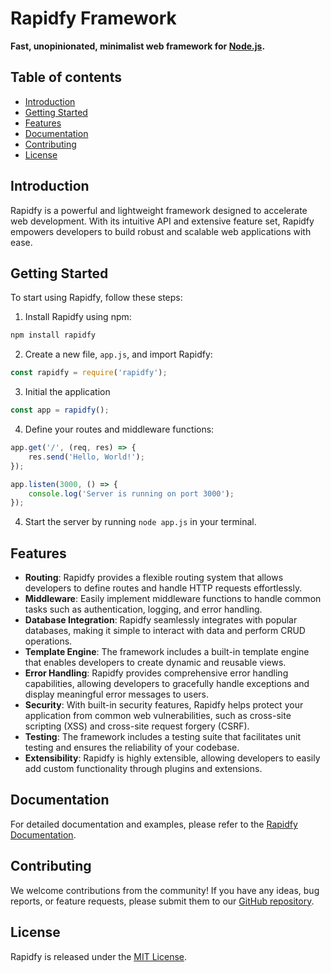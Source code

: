 # Rapidfy Framework

**Fast, unopinionated, minimalist web framework for [Node.js](http://nodejs.org).**

## Table of contents

* [Introduction](#introduction)
* [Getting Started](#getting-started)
* [Features](#features)
* [Documentation](#documentation)
* [Contributing](#contributing)
* [License](#license)

## Introduction
Rapidfy is a powerful and lightweight framework designed to accelerate web development. With its intuitive API and extensive feature set, Rapidfy empowers developers to build robust and scalable web applications with ease.

## Getting Started
To start using Rapidfy, follow these steps:

1. Install Rapidfy using npm:
```bash
npm install rapidfy
```

2. Create a new file, `app.js`, and import Rapidfy:
```javascript
const rapidfy = require('rapidfy');
```

3. Initial the application
```javascript
const app = rapidfy();
```

4. Define your routes and middleware functions:
```javascript
app.get('/', (req, res) => {
    res.send('Hello, World!');
});

app.listen(3000, () => {
    console.log('Server is running on port 3000');
});
```

4. Start the server by running `node app.js` in your terminal.

## Features
- **Routing**: Rapidfy provides a flexible routing system that allows developers to define routes and handle HTTP requests effortlessly.
- **Middleware**: Easily implement middleware functions to handle common tasks such as authentication, logging, and error handling.
- **Database Integration**: Rapidfy seamlessly integrates with popular databases, making it simple to interact with data and perform CRUD operations.
- **Template Engine**: The framework includes a built-in template engine that enables developers to create dynamic and reusable views.
- **Error Handling**: Rapidfy provides comprehensive error handling capabilities, allowing developers to gracefully handle exceptions and display meaningful error messages to users.
- **Security**: With built-in security features, Rapidfy helps protect your application from common web vulnerabilities, such as cross-site scripting (XSS) and cross-site request forgery (CSRF).
- **Testing**: The framework includes a testing suite that facilitates unit testing and ensures the reliability of your codebase.
- **Extensibility**: Rapidfy is highly extensible, allowing developers to easily add custom functionality through plugins and extensions.

## Documentation
For detailed documentation and examples, please refer to the [Rapidfy Documentation](https://rapidfy-docs.com).

## Contributing
We welcome contributions from the community! If you have any ideas, bug reports, or feature requests, please submit them to our [GitHub repository](https://github.com/KimmyLps/rapidfy.git).

## License
Rapidfy is released under the [MIT License](https://opensource.org/licenses/MIT).
